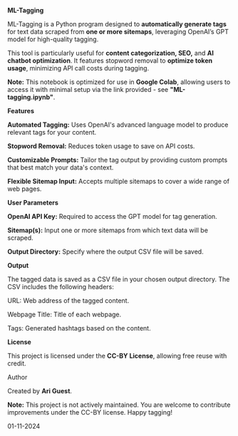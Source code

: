 **ML-Tagging**

ML-Tagging is a Python program designed to **automatically generate tags** for text data scraped from **one or more sitemaps**, leveraging OpenAI’s GPT model for high-quality tagging.

This tool is particularly useful for **content categorization, SEO,** and **AI chatbot optimization**. It features stopword removal to **optimize token usage**, minimizing API call costs during tagging.

**Note:** This notebook is optimized for use in **Google Colab**, allowing users to access it with minimal setup via the link provided - see **"ML-tagging.ipynb"**.

**Features**

**Automated Tagging:** Uses OpenAI's advanced language model to produce relevant tags for your content.

**Stopword Removal:** Reduces token usage to save on API costs.

**Customizable Prompts:** Tailor the tag output by providing custom prompts that best match your data's context.

**Flexible Sitemap Input:** Accepts multiple sitemaps to cover a wide range of web pages.


**User Parameters**

**OpenAI API Key:** Required to access the GPT model for tag generation.

**Sitemap(s):** Input one or more sitemaps from which text data will be scraped.

**Output Directory:** Specify where the output CSV file will be saved.


**Output**

The tagged data is saved as a CSV file in your chosen output directory. The CSV includes the following headers:

URL: Web address of the tagged content.

Webpage Title: Title of each webpage.

Tags: Generated hashtags based on the content.


**License**

This project is licensed under the **CC-BY License**, allowing free reuse with credit.

Author

Created by **Ari Guest**.

**Note:** This project is not actively maintained. You are welcome to contribute improvements under the CC-BY license. Happy tagging!

01-11-2024